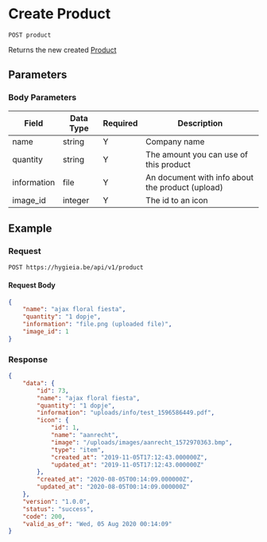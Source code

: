 # Create Product

    POST product
    
Returns the new created [Product]

## Parameters
### Body Parameters
Field | Data Type | Required | Description
--- | --- | --- | ---
name | string | Y | Company name
quantity | string | Y | The amount you can use of this product
information | file | Y | An document with info about the product (upload)
image_id | integer | Y | The id to an icon

## Example
### Request

    POST https://hygieia.be/api/v1/product

#### Request Body
```json 
{
    "name": "ajax floral fiesta",
    "quantity": "1 dopje",
    "information": "file.png (uploaded file)",
    "image_id": 1
}  
```

### Response
``` json
{
    "data": {
        "id": 73,
        "name": "ajax floral fiesta",
        "quantity": "1 dopje",
        "information": "uploads/info/test_1596586449.pdf",
        "icon": {
            "id": 1,
            "name": "aanrecht",
            "image": "/uploads/images/aanrecht_1572970363.bmp",
            "type": "item",
            "created_at": "2019-11-05T17:12:43.000000Z",
            "updated_at": "2019-11-05T17:12:43.000000Z"
        },
        "created_at": "2020-08-05T00:14:09.000000Z",
        "updated_at": "2020-08-05T00:14:09.000000Z"
    },
    "version": "1.0.0",
    "status": "success",
    "code": 200,
    "valid_as_of": "Wed, 05 Aug 2020 00:14:09"
}
```

[Product]: README.md